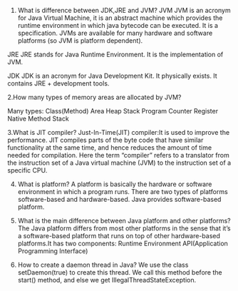 1. What is difference between JDK,JRE and JVM?
JVM
JVM is an acronym for Java Virtual Machine, it is an abstract machine which provides the runtime environment in which java bytecode can be executed. It is a specification.
JVMs are available for many hardware and software platforms (so JVM is platform dependent).

JRE
JRE stands for Java Runtime Environment. It is the implementation of JVM.

JDK
JDK is an acronym for Java Development Kit. It physically exists. It contains JRE + development tools.

2.How many types of memory areas are allocated by JVM?

Many types:
Class(Method) Area
Heap
Stack
Program Counter Register
Native Method Stack

3.What is JIT compiler?
Just-In-Time(JIT) compiler:It is used to improve the performance. 
JIT compiles parts of the byte code that have similar functionality at the same time, and hence reduces the amount of time needed for compilation.
Here the term “compiler” refers to a translator from the instruction set of a Java virtual machine (JVM) to the instruction set of a specific CPU.

4. What is platform?
A platform is basically the hardware or software environment in which a program runs. There are two types of platforms software-based and hardware-based. Java provides software-based platform.

5. What is the main difference between Java platform and other platforms?
The Java platform differs from most other platforms in the sense that it’s a software-based platform that runs on top of other hardware-based platforms.It has two components:
Runtime Environment
API(Application Programming Interface)

6. How to create a daemon thread in Java?
We use the class setDaemon(true) to create this thread. We call this method before the start() method, and else we get IllegalThreadStateException.
